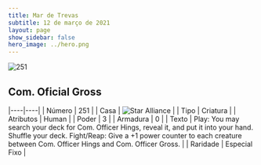 ```yaml
---
title: Mar de Trevas
subtitle: 12 de março de 2021
layout: page
show_sidebar: false
hero_image: ../hero.png
---
```


![251](https://cdn.keyforgegame.com/media/card_front/pt/496_251_WMWXJFX754XR_pt.png)

## Com. Oficial Gross

|----|----|
| Número | 251 |
| Casa | ![Star Alliance](https://archonarcana.com/images/thumb/7/7d/Star_Alliance.png/22px-Star_Alliance.png "Aliança Estelar") |
| Tipo | Criatura |
| Atributos | Human |
| Poder | 3 |
| Armadura | 0 |
| Texto | Play: You may search your deck for Com. Officer Hings, reveal it, and put it into your hand. Shuffle your deck.  Fight/Reap: Give a +1 power counter to each creature between Com. Officer Hings and Com. Officer Gross. |
| Raridade | Especial Fixo |
